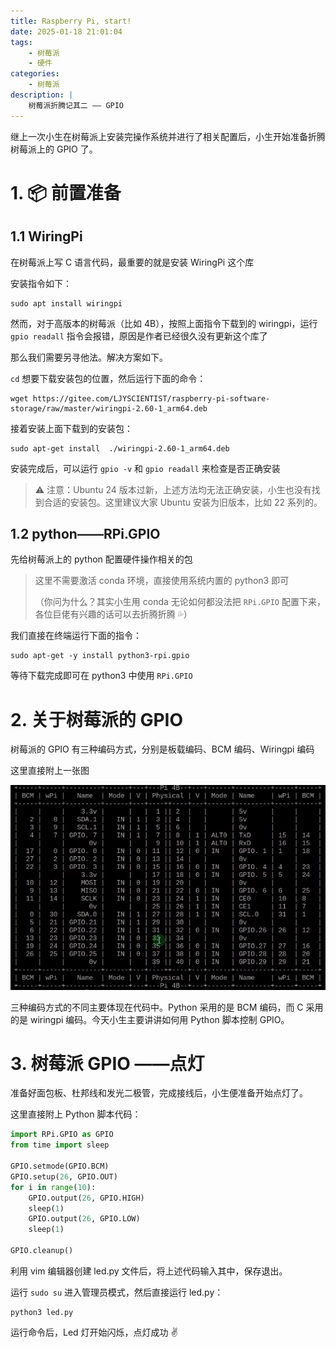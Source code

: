 ```yaml
---
title: Raspberry Pi, start!
date: 2025-01-18 21:01:04
tags: 
    - 树莓派
    - 硬件
categories: 
    - 树莓派
description: |
    树莓派折腾记其二 —— GPIO
---
```

继上一次小生在树莓派上安装完操作系统并进行了相关配置后，小生开始准备折腾树莓派上的 GPIO 了。

# 1. 📦 前置准备
## 1.1 WiringPi
在树莓派上写 C 语言代码，最重要的就是安装 WiringPi 这个库

安装指令如下：

```Terminal
sudo apt install wiringpi
```

然而，对于高版本的树莓派（比如 4B），按照上面指令下载到的 wiringpi，运行 `gpio readall` 指令会报错，原因是作者已经很久没有更新这个库了

那么我们需要另寻他法。解决方案如下。

`cd` 想要下载安装包的位置，然后运行下面的命令：

```Terminal
wget https://gitee.com/LJYSCIENTIST/raspberry-pi-software-storage/raw/master/wiringpi-2.60-1_arm64.deb
```

接着安装上面下载到的安装包：

```Terminal
sudo apt-get install  ./wiringpi-2.60-1_arm64.deb
```

安装完成后，可以运行 `gpio -v` 和 `gpio readall` 来检查是否正确安装

> ⚠️ 注意：Ubuntu 24 版本过新，上述方法均无法正确安装，小生也没有找到合适的安装包。这里建议大家 Ubuntu 安装为旧版本，比如 22 系列的。

## 1.2 python——RPi.GPIO
先给树莓派上的 python 配置硬件操作相关的包

> 这里不需要激活 conda 环境，直接使用系统内置的 python3 即可
>
> （你问为什么？其实小生用 conda 无论如何都没法把 `RPi.GPIO` 配置下来，各位巨佬有兴趣的话可以去折腾折腾 💦）

我们直接在终端运行下面的指令：

```Terminal
sudo apt-get -y install python3-rpi.gpio
```

等待下载完成即可在 python3 中使用 `RPi.GPIO`

# 2. 关于树莓派的 GPIO
树莓派的 GPIO 有三种编码方式，分别是板载编码、BCM 编码、Wiringpi 编码

这里直接附上一张图

![gpio_encode](../images/raspberrypi/pic3.png)

三种编码方式的不同主要体现在代码中。Python 采用的是 BCM 编码，而 C 采用的是 wiringpi 编码。今天小生主要讲讲如何用 Python 脚本控制 GPIO。

# 3. 树莓派 GPIO ——点灯
准备好面包板、杜邦线和发光二极管，完成接线后，小生便准备开始点灯了。

这里直接附上 Python 脚本代码：

```Python
import RPi.GPIO as GPIO
from time import sleep

GPIO.setmode(GPIO.BCM)
GPIO.setup(26, GPIO.OUT)
for i in range(10):
    GPIO.output(26, GPIO.HIGH)
    sleep(1)
    GPIO.output(26, GPIO.LOW)
    sleep(1)

GPIO.cleanup()
```

利用 vim 编辑器创建 led.py 文件后，将上述代码输入其中，保存退出。

运行 `sudo su` 进入管理员模式，然后直接运行 led.py：

```Terminal
python3 led.py
```

运行命令后，Led 灯开始闪烁，点灯成功 ✌
